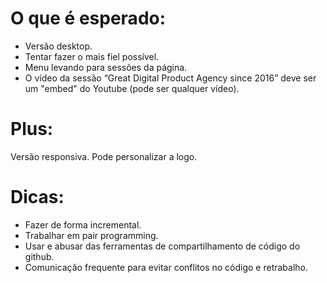 # O que é esperado:
- Versão desktop.
- Tentar fazer o mais fiel possível.
- Menu levando para sessões da página.
- O vídeo da sessão “Great Digital Product Agency since 2016” deve ser um "embed" do Youtube (pode ser qualquer vídeo).

# Plus:
Versão responsiva.
Pode personalizar a logo.

# Dicas:
- Fazer de forma incremental.
- Trabalhar em pair programming.
- Usar e abusar das ferramentas de compartilhamento de código do github.
- Comunicação frequente para evitar conflitos no código e retrabalho.